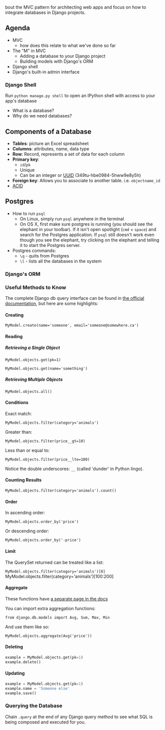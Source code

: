 bout the MVC pattern for architecting web apps and focus on how to integrate databases in Django projects.

## Agenda
* MVC
  * how does this relate to what we've done so far
* The "M" in MVC
  * Adding a database to your Django project
  * Building models with Django's ORM
* Django shell
* Django's built-in admin interface


### Django Shell

Run `python manage.py shell` to open an IPython shell with access to your app's database

* What is a database?
* Why do we need databases?

## Components of a Database

* **Tables**: picture an Excel spreadsheet
* **Columns**: attributes, name, data type
* **Row**: Record, represents a set of data for each column
* **Primary key**:
  * `id`/`pk`
  * Unique
  * Can be an integer or [UUID](https://en.wikipedia.org/wiki/Universally_unique_identifier) (349tu-hbe0984-5hww9e8y5h)
* **Foreign key**:
Allows you to associate to another table. i.e.
`objectname_id`
* [ACID](https://en.wikipedia.org/wiki/ACID)

## Postgres

* How to run `psql`
  * On Linux, simply run `psql` anywhere in the terminal
  * On OS X, first make sure postgres is running (you should see the elephant in your toolbar).  If it isn't open spotlight (`cmd` + `space`) and search for the Postgres application.  If `psql` still doesn't work even though you see the elephant, try clicking on the elephant and telling it to start the Postgres server.
* Postgres commands:
  * `\q` - quits from Postgres
  * `\l` - lists all the databases in the system



### Django's ORM

### Useful Methods to Know

The complete Django db query interface can be found in [the official documentation](https://docs.djangoproject.com/en/2.1/topics/db/queries/#falling-back-to-raw-sql), but here are some highlights:

#### Creating

`MyModel.create(name='someone', email='someone@somewhere.ca')`


#### Reading

##### Retrieving a Single Object

`MyModel.objects.get(pk=1)`

`MyModel.objects.get(name='something')`


##### Retrieving Multiple Objects

`MyModel.objects.all()`


#### Conditions

Exact match:

`MyModel.objects.filter(category='animals')`

Greater than:

`MyModel.objects.filter(price__gt=10)`

Less than or equal to:

`MyModel.objects.filter(price__lte=100)` 


Notice the double underscores: `__` (called 'dunder' in Python lingo).

#### Counting Results

`MyModel.objects.filter(category='animals').count()`



#### Order

In ascending order:

`MyModel.objects.order_by('price')`

Or descending order:

`MyModel.objects.order_by('-price')`


#### Limit

The QuerySet returned can be treated like a list:

`MyModel.objects.filter(category='animals')[0]
`MyModel.objects.filter(category='animals')[100:200]


#### Aggregate

These functions have [a separate page in the docs](https://docs.djangoproject.com/en/2.1/topics/db/aggregation/)

You can import extra aggregation functions:

`from django.db.models import Avg, Sum, Max, Min`

And use them like so:

`MyModel.objects.aggregate(Avg('price'))`

#### Deleting

```py
example = MyModel.objects.get(pk=1)
example.delete()
```

#### Updating

```python
example = MyModel.objects.get(pk=1)
example.name = 'Someone else'
example.save()
```



### Querying the Database

Chain `.query` at the end of any Django query method to see what SQL is being composed and executed for you.
